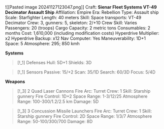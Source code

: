 ![[Pasted image 20241127123047.png]]
Craft: **Sienar Fleet Systems VT-49 Decimator Assault Ship**
Affiliation: Empire
Era: Rebellion
Type: Assault ship
Scale: Starfighter
Length: 40 meters
Skill: Space transports: VT-49 Decimator
Crew: 3, gunners: 5, skeleton: 2/+10
Crew Skill: Varies
Passengers: 20 (troops)
Cargo Capacity: 2 metric tons
Consumables: 2 months
Cost: 1,610,000 (including modification costs)
Hyperdrive Multiplier: x2
Hyperdrive Backup: x12
Nav Computer: Yes
Maneuverability: 1D+1
Space: 5
Atmosphere: 295; 850 kmh

**Systems**
> [!_1] Defenses
> Hull: 5D+1
> Shields: 3D

> [!_1] Sensors
> Passive: 15/+2
> Scan: 35/1D
> Search: 60/3D
> Focus: 5/4D

**Weapons**
> [!_3] 2 Quad Laser Cannons
> Fire Arc: Turret
> Crew: 1
> Skill: Starship gunnery
> Fire Control: 1D+2
> Space Range: 1-3/12/25
> Atmosphere Range: 100-300/1.2/2.5 km
> Damage: 5D

> [!_3] 3 Concussion Missile Launchers
> Fire Arc: Turret
> Crew: 1
> Skill: Starship gunnery
> Fire Control: 2D
> Space Range: 1/3/7
> Atmosphere Range: 50-100/300/700
> Damage: 8D

